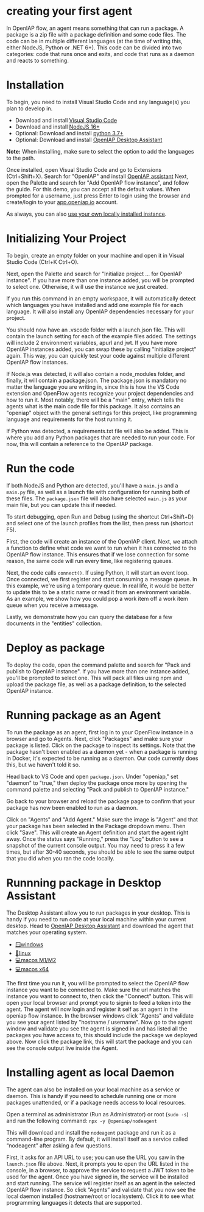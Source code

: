 # creating your first agent

In OpenIAP flow, an agent means something that can run a package. A package is a zip file with a package definition and some code files. The code can be in multiple different languages (at the time of writing this, either NodeJS, Python or .NET 6+). This code can be divided into two categories: code that runs once and exits, and code that runs as a daemon and reacts to something.

# Installation
To begin, you need to install Visual Studio Code and any language(s) you plan to develop in. 
- Download and install [Visual Studio Code](https://code.visualstudio.com/download)
- Download and install [NodeJS 16+](https://nodejs.org/en/download)
- Optional: Download and install [python 3.7+](https://www.python.org/downloads/)
- Optional: Download and install [OpenIAP Desktop Assistant](https://github.com/openiap/assistant/releases)

**Note:** When installing, make sure to select the option to add the languages to the path.

Once installed, open Visual Studio Code and go to Extensions (Ctrl+Shift+X). Search for "OpenIAP" and install [OpenIAP assistant](https://marketplace.visualstudio.com/items?itemName=openiap.openiap-assistant)
Next, open the Palette and search for "Add OpenIAP flow instance", and follow the guide. For this demo, you can accept all the default values. When prompted for a username, just press Enter to login using the browser and create/login to your [app.openiap.io](https://app.openiap.io/#/Login) account.

As always, you can also [use your own locally installed instance](https://github.com/open-rpa/docker).

# Initializing Your Project
To begin, create an empty folder on your machine and open it in Visual Studio Code (Ctrl+K Ctrl+O).

Next, open the Palette and search for "Initialize project ... for OpenIAP instance". If you have more than one instance added, you will be prompted to select one. Otherwise, it will use the instance we just created.

If you run this command in an empty workspace, it will automatically detect which languages you have installed and add one example file for each language. It will also install any OpenIAP dependencies necessary for your project.

You should now have an .vscode folder with a launch.json file. This will contain the launch setting for each of the example files added. The settings will include 2 environment variables, apurl and jwt. If you have more OpenIAP instances added, you can swap these by calling "Initialize project" again. This way, you can quickly test your code against multiple different OpenIAP flow instances.

If Node.js was detected, it will also contain a node_modules folder, and finally, it will contain a package.json. The package.json is mandatory no matter the language you are writing in, since this is how the VS Code extension and OpenFlow agents recognize your project dependencies and how to run it. Most notably, there will be a "main" entry, which tells the agents what is the main code file for this package. It also contains an "openiap" object with the general settings for this project, like programming language and requirements for the host running it.

If Python was detected, a requirements.txt file will also be added. This is where you add any Python packages that are needed to run your code. For now, this will contain a reference to the OpenIAP package.

# Run the code
If both NodeJS and Python are detected, you'll have a `main.js` and a `main.py` file, as well as a launch file with configuration for running both of these files. The `package.json` file will also have selected `main.js` as your main file, but you can update this if needed.

To start debugging, open Run and Debug (using the shortcut Ctrl+Shift+D) and select one of the launch profiles from the list, then press run (shortcut F5).

First, the code will create an instance of the OpenIAP client. Next, we attach a function to define what code we want to run when it has connected to the OpenIAP flow instance. This ensures that if we lose connection for some reason, the same code will run every time, like registering queues.

Next, the code calls `connect()`. If using Python, it will start an event loop. Once connected, we first register and start consuming a message queue. In this example, we're using a temporary queue. In real life, it would be better to update this to be a static name or read it from an environment variable. As an example, we show how you could pop a work item off a work item queue when you receive a message.

Lastly, we demonstrate how you can query the database for a few documents in the "entities" collection.

# Deploy as package
To deploy the code, open the command palette and search for "Pack and publish to OpenIAP instance". If you have more than one instance added, you'll be prompted to select one. This will pack all files using npm and upload the package file, as well as a package definition, to the selected OpenIAP instance.

# Running package as an Agent
To run the package as an agent, first log in to your OpenFlow instance in a browser and go to Agents. Next, click "Packages" and make sure your package is listed. Click on the package to inspect its settings. Note that the package hasn't been enabled as a daemon yet - when a package is running in Docker, it's expected to be running as a daemon. Our code currently does this, but we haven't told it so.

Head back to VS Code and open `package.json`. Under "openiap," set "daemon" to "true," then deploy the package once more by opening the command palette and selecting "Pack and publish to OpenIAP instance."

Go back to your browser and reload the package page to confirm that your package has now been enabled to run as a daemon.

Click on "Agents" and "Add Agent." Make sure the image is "Agent" and that your package has been selected in the Package dropdown menu. Then click "Save". This will create an Agent definition and start the agent right away. Once the status says "Running," press the "Log" button to see a snapshot of the current console output. You may need to press it a few times, but after 30-40 seconds, you should be able to see the same output that you did when you ran the code locally.

# Runnning package in Desktop Assistant
The Desktop Assistant allow you to run packages in your desktop. This is handy if you need to run code at your local machine within your current desktop. 
Head to [OpenIAP Desktop Assistant](https://github.com/openiap/assistant/releases) and download the agent that matches your operating system. 
- [🪟windows](https://github.com/openiap/assistant/releases/latest/download/assistant-win.exe)
- [🐧linux](https://github.com/openiap/assistant/releases/latest/download/assistant-linux-x86_64.AppImage)
- [💻macos M1/M2](https://github.com/openiap/assistant/releases/latest/download/assistant-macos-arm64.dmg)
- [💻macos x64](https://github.com/openiap/assistant/releases/latest/download/assistant-macos-x64.dmg)




The first time you run it, you will be prompted to select the OpenIAP flow instance you want to be connected to. Make sure the url matches the instance you want to connect to, then click the "Connect" button. This will open your local browser and prompt you to signin to feed a token into the agent. The agent will now login and register it self as an agent in the openiap flow instance. In the browser windows click "Agents" and validate you see your agent listed by "hostname / username". 
Now go to the agent window and validate you see the agent is signed in and has listed all the packages you have access to, this should include the package we deployed above.
Now click the package link, this will start the package and you can see the console output live inside the Agent.

# Installing agent as local Daemon
The agent can also be installed on your local machine as a service or daemon. This is handy if you need to schedule running one or more packages unattended, or if a package needs access to local resources.

Open a terminal as administrator (Run as Administrator) or root (`sudo -s`) and run the following command: `npx -y @openiap/nodeagent`

This will download and install the `nodeagent` package and run it as a command-line program. By default, it will install itself as a service called “nodeagent” after asking a few questions.

First, it asks for an API URL to use; you can use the URL you saw in the `launch.json` file above. Next, it prompts you to open the URL listed in the console, in a browser, to approve the service to request a JWT token to be used for the agent. Once you have signed in, the service will be installed and start running. The service will register itself as an agent in the selected OpenIAP flow instance. So click “Agents” and validate that you now see the local daemon installed (hostname/root or localsystem). Click it to see what programming languages it detects that are supported.
